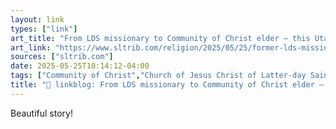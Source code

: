 ```yaml
---
layout: link
types: ["link"]
art_title: "From LDS missionary to Community of Christ elder — this Utah woman is ready to lead in her new faith "
art_link: "https://www.sltrib.com/religion/2025/05/25/former-lds-missionary-this-utah/"
sources: ["sltrib.com"]
date: 2025-05-25T10:14:12-04:00
tags: ["Community of Christ","Church of Jesus Christ of Latter-day Saints","Mormonism","Michelle Phillips"]
title: "🔗 linkblog: From LDS missionary to Community of Christ elder — this Utah woman is ready to lead in her new faith "
---
```

Beautiful story!
